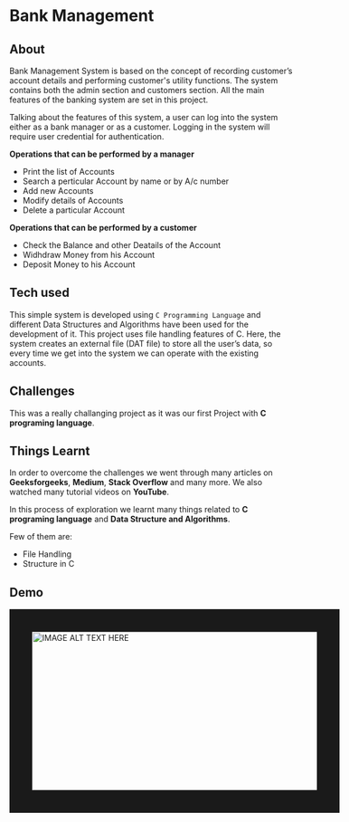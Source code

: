 # Bank Management

## About

Bank Management System is based on the concept of recording customer’s account details and performing customer's utility functions. The system contains both the admin section and customers section. All the main features of the banking system are set in this project.

Talking about the features of this system, a user can log into the system either as a bank manager or as a customer. Logging in the system will require user credential for authentication.

**Operations that can be performed by a manager**
- Print the list of Accounts
- Search a perticular Account by name or by A/c number 
- Add new Accounts
- Modify details of Accounts
- Delete a particular Account

**Operations that can be performed by a customer**
- Check the Balance and other Deatails of the Account
- Widhdraw Money from his Account
- Deposit Money to his Account


## Tech used

This simple system is developed using `C Programming Language` and different Data Structures and Algorithms have been used for the development of it.
This project uses file handling features of C. Here, the system creates an external file (DAT file) to store all the user’s data, so every time we get into the system we can operate with the existing accounts.

## Challenges

This was a really challanging project as it was our first Project with **C programing language**.


## Things Learnt

In order to overcome the challenges we went through many articles on **Geeksforgeeks**, **Medium**, **Stack Overflow** and many more. We also watched many tutorial videos on **YouTube**. 

In this process of exploration we learnt many things related to **C programing language** and **Data Structure and Algorithms**. 

Few of them are:
- File Handling
- Structure in C


## Demo
<a href="http://www.youtube.com/watch?feature=player_embedded&v=YOUTUBE_VIDEO_ID_HERE
" target="_blank"><img src="https://images.unsplash.com/photo-1601458456818-078258abf9a9?ixid=MnwxMjA3fDB8MHxzZWFyY2h8N3x8cHJvZ3JhbWluZ3xlbnwwfHwwfHw%3D&ixlib=rb-1.2.1&auto=format&fit=crop&w=500&q=60" 
alt="IMAGE ALT TEXT HERE" width="540" height="280" border="40" /></a>
